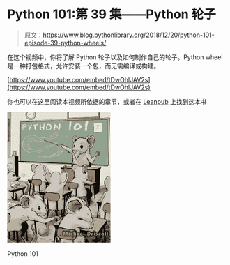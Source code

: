 # Python 101:第 39 集——Python 轮子

> 原文：<https://www.blog.pythonlibrary.org/2018/12/20/python-101-episode-39-python-wheels/>

在这个视频中，你将了解 Python 轮子以及如何制作自己的轮子。Python wheel 是一种打包格式，允许安装一个包，而无需编译或构建。

[https://www.youtube.com/embed/tDwOhlJAV2s](https://www.youtube.com/embed/tDwOhlJAV2s)

你也可以在这里阅读本视频所依据的章节，或者在 [Leanpub](https://leanpub.com/python_101) 上找到这本书

[![Python 101](img/4ae2f9205f7dc936a68034f424df112f.png)](https://leanpub.com/python_101)

Python 101